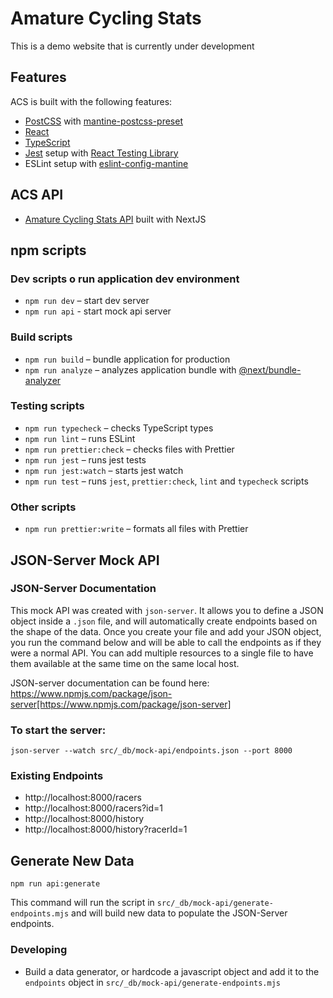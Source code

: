 # Amature Cycling Stats

This is a demo website that is currently under development

## Features

ACS is built with the following features:

- [PostCSS](https://postcss.org/) with [mantine-postcss-preset](https://mantine.dev/styles/postcss-preset)
- [React](https://www.react.dev)
- [TypeScript](https://www.typescriptlang.org/)
- [Jest](https://jestjs.io/) setup with [React Testing Library](https://testing-library.com/docs/react-testing-library/intro)
- ESLint setup with [eslint-config-mantine](https://github.com/mantinedev/eslint-config-mantine)

## ACS API

- [Amature Cycling Stats API](https://github.com/derekvmcintire/acs-next-api) built with NextJS

## npm scripts

### Dev scripts o run application dev environment

- `npm run dev` – start dev server
- `npm run api` - start mock api server

### Build scripts

- `npm run build` – bundle application for production
- `npm run analyze` – analyzes application bundle with [@next/bundle-analyzer](https://www.npmjs.com/package/@next/bundle-analyzer)

### Testing scripts

- `npm run typecheck` – checks TypeScript types
- `npm run lint` – runs ESLint
- `npm run prettier:check` – checks files with Prettier
- `npm run jest` – runs jest tests
- `npm run jest:watch` – starts jest watch
- `npm run test` – runs `jest`, `prettier:check`, `lint` and `typecheck` scripts

### Other scripts

- `npm run prettier:write` – formats all files with Prettier

## JSON-Server Mock API

### JSON-Server Documentation

This mock API was created with `json-server`. It allows you to define a JSON object inside a `.json` file, and will automatically create endpoints based on the shape of the data. Once you create your file and add your JSON object, you run the command below and will be able to call the endpoints as if they were a normal API. You can add multiple resources to a single file to have them available at the same time on the same local host.

JSON-server documentation can be found here: https://www.npmjs.com/package/json-server[https://www.npmjs.com/package/json-server]

### To start the server:

`json-server --watch src/_db/mock-api/endpoints.json --port 8000`

### Existing Endpoints

- http://localhost:8000/racers
- http://localhost:8000/racers?id=1
- http://localhost:8000/history
- http://localhost:8000/history?racerId=1

## Generate New Data

`npm run api:generate`

This command will run the script in `src/_db/mock-api/generate-endpoints.mjs` and will build new data to populate the JSON-Server endpoints.

### Developing

- Build a data generator, or hardcode a javascript object and add it to the `endpoints` object in `src/_db/mock-api/generate-endpoints.mjs`
